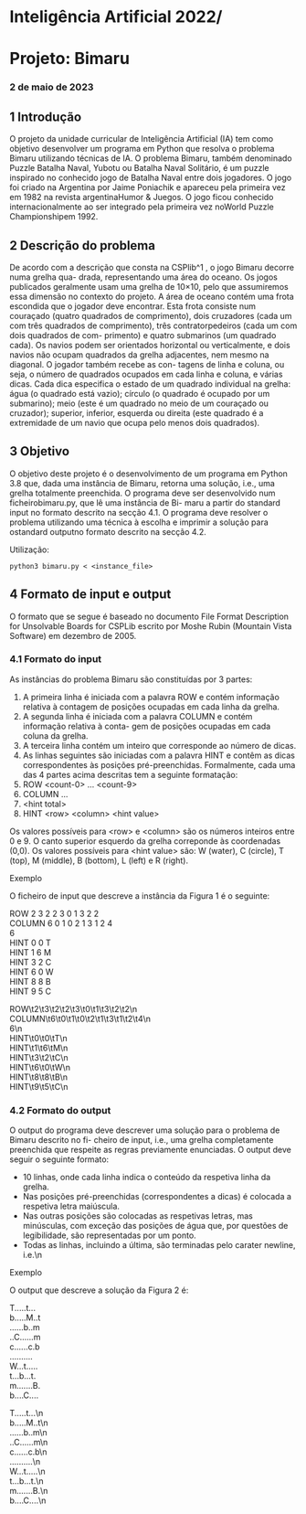 # Inteligência Artificial 2022/

# Projeto: Bimaru

### 2 de maio de 2023

## 1 Introdução

O projeto da unidade curricular de Inteligência Artificial (IA) tem como objetivo desenvolver
um programa em Python que resolva o problema Bimaru utilizando técnicas de IA.
O problema Bimaru, também denominado Puzzle Batalha Naval, Yubotu ou Batalha Naval
Solitário, é um puzzle inspirado no conhecido jogo de Batalha Naval entre dois jogadores.
O jogo foi criado na Argentina por Jaime Poniachik e apareceu pela primeira vez em 1982 na
revista argentinaHumor & Juegos. O jogo ficou conhecido internacionalmente ao ser integrado
pela primeira vez noWorld Puzzle Championshipem 1992.

## 2 Descrição do problema

De acordo com a descrição que consta na CSPlib^1 , o jogo Bimaru decorre numa grelha qua-
drada, representando uma área do oceano. Os jogos publicados geralmente usam uma grelha
de 10×10, pelo que assumiremos essa dimensão no contexto do projeto.
A área de oceano contém uma frota escondida que o jogador deve encontrar. Esta frota
consiste num couraçado (quatro quadrados de comprimento), dois cruzadores (cada um com
três quadrados de comprimento), três contratorpedeiros (cada um com dois quadrados de com-
primento) e quatro submarinos (um quadrado cada).
Os navios podem ser orientados horizontal ou verticalmente, e dois navios não ocupam
quadrados da grelha adjacentes, nem mesmo na diagonal. O jogador também recebe as con-
tagens de linha e coluna, ou seja, o número de quadrados ocupados em cada linha e coluna,
e várias dicas. Cada dica especifica o estado de um quadrado individual na grelha: água (o
quadrado está vazio); círculo (o quadrado é ocupado por um submarino); meio (este é um
quadrado no meio de um couraçado ou cruzador); superior, inferior, esquerda ou direita (este
quadrado é a extremidade de um navio que ocupa pelo menos dois quadrados).

## 3 Objetivo

O objetivo deste projeto é o desenvolvimento de um programa em Python 3.8 que, dada uma
instância de Bimaru, retorna uma solução, i.e., uma grelha totalmente preenchida.
O programa deve ser desenvolvido num ficheirobimaru.py, que lê uma instância de Bi-
maru a partir do standard input no formato descrito na secção 4.1. O programa deve resolver
o problema utilizando uma técnica à escolha e imprimir a solução para ostandard outputno
formato descrito na secção 4.2.

Utilização:

```
python3 bimaru.py < <instance_file>
```
## 4 Formato de input e output

O formato que se segue é baseado no documento File Format Description for Unsolvable
Boards for CSPLib escrito por Moshe Rubin (Mountain Vista Software) em dezembro de 2005.

### 4.1 Formato do input

As instâncias do problema Bimaru são constituídas por 3 partes:

1. A primeira linha é iniciada com a palavra ROW e contém informação relativa à contagem
    de posições ocupadas em cada linha da grelha.
2. A segunda linha é iniciada com a palavra COLUMN e contém informação relativa à conta-
    gem de posições ocupadas em cada coluna da grelha.
3. A terceira linha contém um inteiro que corresponde ao número de dicas.
4. As linhas seguintes são iniciadas com a palavra HINT e contêm as dicas correspondentes
    às posições pré-preenchidas.
Formalmente, cada uma das 4 partes acima descritas tem a seguinte formatação:
1. ROW \<count-0\> ... \<count-9\>
2. COLUMN <count-0> ... <count-9>
3. \<hint total\>
4. HINT \<row\> \<column\> \<hint value\>

Os valores possíveis para \<row\> e \<column\> são os números inteiros entre 0 e 9. O canto
superior esquerdo da grelha correponde às coordenadas (0,0).
Os valores possíveis para \<hint value\> são: W (water), C (circle), T (top), M (middle),
B (bottom), L (left) e R (right).

Exemplo

O ficheiro de input que descreve a instância da Figura 1 é o seguinte:

ROW 2 3 2 2 3 0 1 3 2 2  
COLUMN 6 0 1 0 2 1 3 1 2 4  
6  
HINT 0 0 T  
HINT 1 6 M  
HINT 3 2 C  
HINT 6 0 W  
HINT 8 8 B  
HINT 9 5 C  

ROW\t2\t3\t2\t2\t3\t0\t1\t3\t2\t2\n  
COLUMN\t6\t0\t1\t0\t2\t1\t3\t1\t2\t4\n  
6\n  
HINT\t0\t0\tT\n  
HINT\t1\t6\tM\n  
HINT\t3\t2\tC\n  
HINT\t6\t0\tW\n  
HINT\t8\t8\tB\n  
HINT\t9\t5\tC\n  

### 4.2 Formato do output

O output do programa deve descrever uma solução para o problema de Bimaru descrito no fi-
cheiro de input, i.e., uma grelha completamente preenchida que respeite as regras previamente
enunciadas. O output deve seguir o seguinte formato:

- 10 linhas, onde cada linha indica o conteúdo da respetiva linha da grelha.
- Nas posições pré-preenchidas (correspondentes a dicas) é colocada a respetiva letra
    maiúscula.
- Nas outras posições são colocadas as respetivas letras, mas minúsculas, com exceção
    das posições de água que, por questões de legibilidade, são representadas por um ponto.
- Todas as linhas, incluindo a última, são terminadas pelo carater newline, i.e.\n


Exemplo

O output que descreve a solução da Figura 2 é:

T.....t...  
b.....M..t  
......b..m  
..C......m  
c......c.b  
..........  
W...t.....  
t...b...t.  
m.......B.  
b....C....  
  
T.....t...\n  
b.....M..t\n  
......b..m\n  
..C......m\n  
c......c.b\n  
..........\n  
W...t.....\n  
t...b...t.\n  
m.......B.\n  
b....C....\n  
